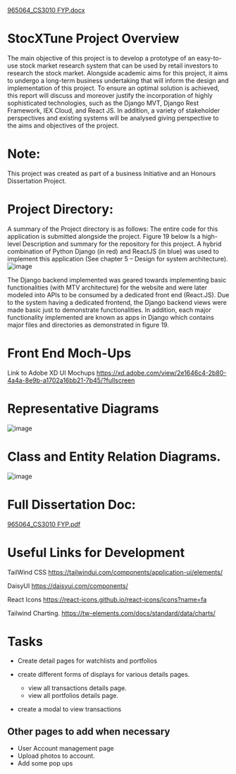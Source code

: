 [965064_CS3010 FYP.docx](https://github.com/EmmanuelSnr1/StocXTune-Research-App-/files/11994195/965064_CS3010.FYP.docx)

# StocXTune Project Overview

The main objective of this project is to develop a prototype of an easy-to-use stock market research system that
can be used by retail investors to research the stock market. Alongside academic aims for this project, it aims to
undergo a long-term business undertaking that will inform the design and implementation of this project.
To ensure an optimal solution is achieved, this report will discuss and moreover justify the incorporation of
highly sophisticated technologies, such as the Django MVT, Django Rest Framework, IEX Cloud, and React
JS. In addition, a variety of stakeholder perspectives and existing systems will be analysed giving perspective to
the aims and objectives of the project.

# Note:

This project was created as part of a business Initiative and an Honours Dissertation Project.

# Project Directory:

A summary of the Project directory is as follows:
The entire code for this application is submitted alongside the project. Figure 19 below Is a high-level
Description and summary for the repository for this project. A hybrid combination of Python Django (in red)
and ReactJS (in blue) was used to implement this application (See chapter 5 – Design for system architecture).
![image](https://github.com/EmmanuelSnr1/StocXTune-Research-App-/assets/74230247/f4726157-4530-4628-ab7e-eb2c5ec646fa)

The Django backend implemented was geared towards implementing basic functionalities (with MTV architecture) for
the website and were later modeled into APIs to be consumed by a dedicated front end (React.JS). Due to the system
having a dedicated frontend, the Django backend views were made basic just to demonstrate functionalities. In addition,
each major functionality implemented are known as apps in Django which contains major files and directories as
demonstrated in figure 19.

# Front End Moch-Ups

Link to Adobe XD UI Mochups
https://xd.adobe.com/view/2e1646c4-2b80-4a4a-8e9b-a1702a16bb21-7b45/?fullscreen

# Representative Diagrams

![image](https://github.com/EmmanuelSnr1/StocXTune-Research-App-/assets/74230247/e264abdb-3e0b-4361-abb5-73fb8f69cb8d)

# Class and Entity Relation Diagrams.

![image](https://github.com/EmmanuelSnr1/StocXTune-Research-App-/assets/74230247/32aca159-5d2a-4fba-8a8f-02d1bdefba96)

# Full Dissertation Doc:

[965064_CS3010 FYP.pdf](https://github.com/EmmanuelSnr1/StocXTune-Research-App-/files/11994196/965064_CS3010.FYP.pdf)

# Useful Links for Development

TailWind CSS
https://tailwindui.com/components/application-ui/elements/

DaisyUI
https://daisyui.com/components/

React Icons
https://react-icons.github.io/react-icons/icons?name=fa

Tailwind Charting.
https://tw-elements.com/docs/standard/data/charts/

# Tasks

- Create detail pages for watchlists and portfolios
- create different forms of displays for various details pages.

  - view all transactions details page.
  - view all portfolios details page.

- create a modal to view transactions

## Other pages to add when necessary

- User Account management page
- Upload photos to account.
- Add some pop ups
